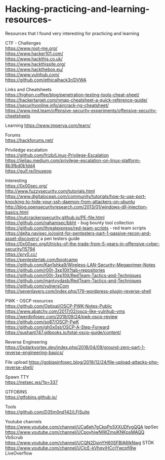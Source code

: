 # Hacking-practicing-and-learning-resources-
Resources that I found very interesting for practicing and learning

CTF - Challenges<br>
https://www.root-me.org/ <br>
https://www.hacker101.com/ <br>
https://www.hackthis.co.uk/ <br>
https://www.hackthissite.org/ <br>
https://www.hackthebox.eu/ <br>
https://www.vulnhub.com/ <br>
https://github.com/ethicalhack3r/DVWA <br>

Links and Cheatsheets<br>
https://highon.coffee/blog/penetration-testing-tools-cheat-sheet/ <br>
https://hackertarget.com/nmap-cheatsheet-a-quick-reference-guide/<br>
https://securityonline.info/aircrack-ng-cheatsheet/<br>
https://www.ired.team/offensive-security-experiments/offensive-security-cheetsheets<br>

Learning
https://www.imperva.com/learn/  

Forums<br>
https://hackforums.net/ <br>

Priviledge escalation<br>
https://github.com/frizb/Linux-Privilege-Escalation<br>
https://jieliau.medium.com/privilege-escalation-on-linux-platform-8b3fbd0b1dd4<br>
https://guif.re/linuxeop<br>

Interesting<br>
https://0x00sec.org/<br>
http://www.fuzzysecurity.com/tutorials.html<br>
https://www.digitalocean.com/community/tutorials/how-to-use-port-knocking-to-hide-your-ssh-daemon-from-attackers-on-ubuntu<br>
http://blog.opensecurityresearch.com/2013/01/windows-dll-injection-basics.html<br>
https://nutcrackerssecurity.github.io/PE-file.html<br>
https://github.com/nahamsec/bbht - bug bounty tool collection <br>
https://github.com/threatexpress/red-team-scripts - red team scripts <br>
https://delta.navisec.io/osint-for-pentesters-part-1-passive-recon-and-asset-discovery/ a pen testers guide<br>
https://0x00sec.org/t/tricks-of-the-trade-from-5-years-in-offensive-cyber-security/15794<br>
https://pry0.cc/ <br>
https://pentesterlab.com/bootcamp <br>
https://github.com/Kan1shka9/Wireless-LAN-Security-Megaprimer-Notes<br>
https://github.com/r00t-3xp10it?tab=repositories<br>
https://github.com/r00t-3xp10it/RedTeam-Tactics-and-Techniques<br>
https://github.com/mantvydasb/RedTeam-Tactics-and-Techniques<br>
https://github.com/vulnersCom<br>
https://sevenlayers.com/index.php/179-wordpress-plugin-reverse-shell

PWK - OSCP resources<br>
https://github.com/Optixal/OSCP-PWK-Notes-Public <br>
https://www.abatchy.com/2017/02/oscp-like-vulnhub-vms <br>
https://werdinfosec.com/2019/09/24/pwk-oscp-review <br>
https://github.com/so87/OSCP-PwK <br>
https://github.com/gh0x0st/OSCP-A-Step-Forward<br>
https://sushant747.gitbooks.io/total-oscp-guide/content/<br>

Reverse Engineering<br>
https://0xdarkvortex.dev/index.php/2018/04/09/ground-zero-part-1-reverse-engineering-basics/<br>

File upload
https://gobiasinfosec.blog/2019/12/24/file-upload-attacks-php-reverse-shell/

Spawn TTY<br>
https://netsec.ws/?p=337<br>

GTFOBINS<br>
https://gtfobins.github.io/<br>

Tools<br>
https://github.com/D35m0nd142/LFISuite

Youtube channels<br>
https://www.youtube.com/channel/UCa6eh7gCkpPo5XXUDfygQQA  IppSec <br>
https://www.youtube.com/channel/UCpoyhjwNIWZmsiKNKpsMAQQ VbScrub	 <br>
https://www.youtube.com/channel/UCQN2DsjnYH60SFBIA6IkNwg STÖK	 <br>
https://www.youtube.com/channel/UClcE-kVhqyiHCcjYwcpfj9w LiveOverflow	 <br>


